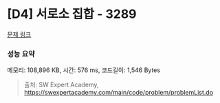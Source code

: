# [D4] 서로소 집합 - 3289 

[문제 링크](https://swexpertacademy.com/main/code/problem/problemDetail.do?contestProbId=AWBJKA6qr2oDFAWr) 

### 성능 요약

메모리: 108,896 KB, 시간: 576 ms, 코드길이: 1,546 Bytes



> 출처: SW Expert Academy, https://swexpertacademy.com/main/code/problem/problemList.do